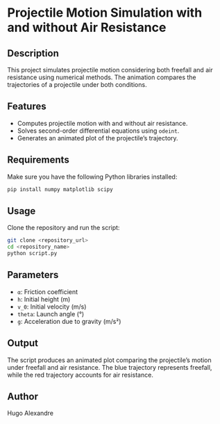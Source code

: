 # Projectile Motion Simulation with and without Air Resistance

## Description
This project simulates projectile motion considering both freefall and air resistance using numerical methods. The animation compares the trajectories of a projectile under both conditions.

## Features
- Computes projectile motion with and without air resistance.
- Solves second-order differential equations using `odeint`.
- Generates an animated plot of the projectile’s trajectory.

## Requirements
Make sure you have the following Python libraries installed:
```bash
pip install numpy matplotlib scipy
```

## Usage
Clone the repository and run the script:
```bash
git clone <repository_url>
cd <repository_name>
python script.py
```

## Parameters
- `α`: Friction coefficient
- `h`: Initial height (m)
- `v_0`: Initial velocity (m/s)
- `theta`: Launch angle (°)
- `g`: Acceleration due to gravity (m/s²)

## Output
The script produces an animated plot comparing the projectile’s motion under freefall and air resistance. The blue trajectory represents freefall, while the red trajectory accounts for air resistance.

## Author
Hugo Alexandre

